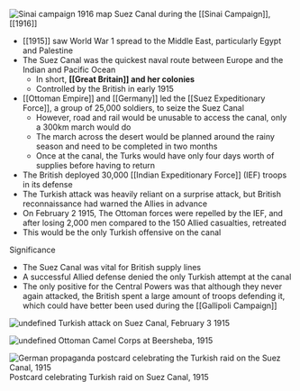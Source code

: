 
![Sinai campaign 1916 map](https://www-tc.pbs.org/lawrenceofarabia/_graphics/nonflash/egypt.jpg)
Suez Canal during the [[Sinai Campaign]], [[1916]]

- [[1915]] saw World War 1 spread to the Middle East, particularly Egypt and Palestine
- The Suez Canal was the quickest naval route between Europe and the Indian and Pacific Ocean
	- In short, **[[Great Britain]] and her colonies**
	- Controlled by the British in early 1915
- [[Ottoman Empire]] and [[Germany]] led the [[Suez Expeditionary Force]], a group of 25,000 soldiers, to seize the Suez Canal
	- However, road and rail would be unusable to access the canal, only a 300km march would do
	- The march across the desert would be planned around the rainy season and need to be completed in two months
	- Once at the canal, the Turks would have only four days worth of supplies before having to return
- The British deployed 30,000 [[Indian Expeditionary Force]] (IEF) troops in its defense
- The Turkish attack was heavily reliant on a surprise attack, but British reconnaissance had warned the Allies in advance
- On February 2 1915, The Ottoman forces were repelled by the IEF, and after losing 2,000 men compared to the 150 Allied casualties, retreated
- This would be the only Turkish offensive on the canal

Significance
- The Suez Canal was vital for British supply lines
- A successful Allied defense denied the only Turkish attempt at the canal
- The only positive for the Central Powers was that although they never again attacked, the British spent a large amount of troops defending it, which could have better been used during the [[Gallipoli Campaign]]

![undefined](https://upload.wikimedia.org/wikipedia/commons/thumb/1/1a/Map4CanalAttacksDet.tif/lossy-page1-1280px-Map4CanalAttacksDet.tif.jpg)
Turkish attack on Suez Canal, February 3 1915

![undefined](https://upload.wikimedia.org/wikipedia/commons/thumb/c/c7/The_camel_corps_at_Beersheba2.jpg/1920px-The_camel_corps_at_Beersheba2.jpg)
Ottoman Camel Corps at Beersheba, 1915

![German propaganda postcard celebrating the Turkish raid on the Suez Canal, 1915](https://www.nam.ac.uk/sites/default/files/2018-06/94738_half.jpg)
Postcard celebrating Turkish raid on Suez Canal, 1915